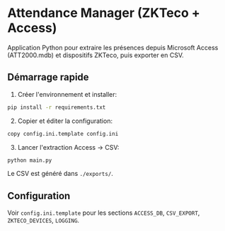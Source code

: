 # Attendance Manager (ZKTeco + Access)

Application Python pour extraire les présences depuis Microsoft Access (ATT2000.mdb) et dispositifs ZKTeco, puis exporter en CSV.

## Démarrage rapide

1. Créer l'environnement et installer:
```bash
pip install -r requirements.txt
```
2. Copier et éditer la configuration:
```bash
copy config.ini.template config.ini
```
3. Lancer l'extraction Access → CSV:
```bash
python main.py
```

Le CSV est généré dans `./exports/`.

## Configuration
Voir `config.ini.template` pour les sections `ACCESS_DB`, `CSV_EXPORT`, `ZKTECO_DEVICES`, `LOGGING`.

